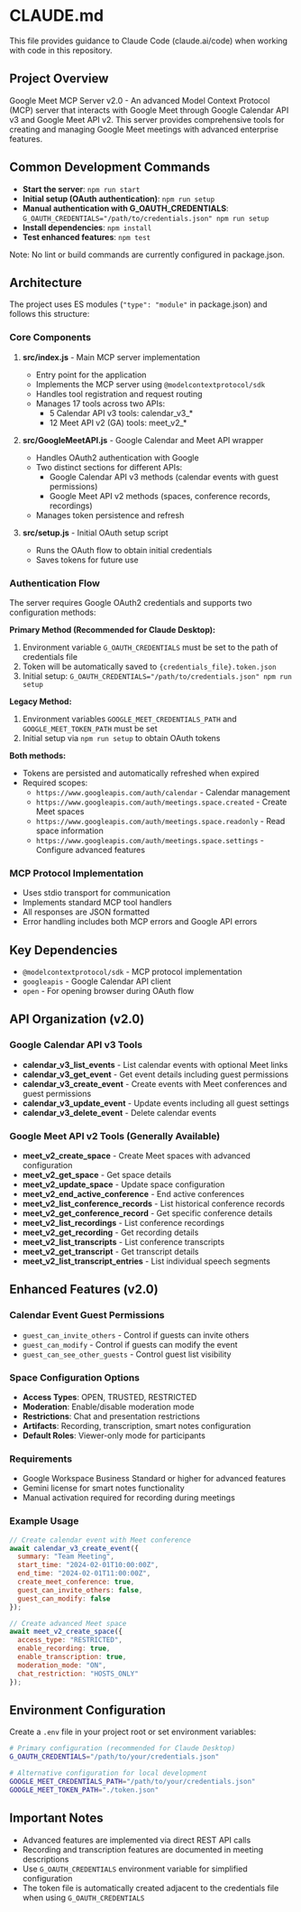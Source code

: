 # CLAUDE.md

This file provides guidance to Claude Code (claude.ai/code) when working with code in this repository.

## Project Overview

Google Meet MCP Server v2.0 - An advanced Model Context Protocol (MCP) server that interacts with Google Meet through Google Calendar API v3 and Google Meet API v2. This server provides comprehensive tools for creating and managing Google Meet meetings with advanced enterprise features.

## Common Development Commands

- **Start the server**: `npm run start`
- **Initial setup (OAuth authentication)**: `npm run setup`
- **Manual authentication with G_OAUTH_CREDENTIALS**: `G_OAUTH_CREDENTIALS="/path/to/credentials.json" npm run setup`
- **Install dependencies**: `npm install`
- **Test enhanced features**: `npm test`

Note: No lint or build commands are currently configured in package.json.

## Architecture

The project uses ES modules (`"type": "module"` in package.json) and follows this structure:

### Core Components

1. **src/index.js** - Main MCP server implementation
   - Entry point for the application
   - Implements the MCP server using `@modelcontextprotocol/sdk`
   - Handles tool registration and request routing
   - Manages 17 tools across two APIs:
     - 5 Calendar API v3 tools: calendar_v3_*
     - 12 Meet API v2 (GA) tools: meet_v2_*

2. **src/GoogleMeetAPI.js** - Google Calendar and Meet API wrapper
   - Handles OAuth2 authentication with Google
   - Two distinct sections for different APIs:
     - Google Calendar API v3 methods (calendar events with guest permissions)
     - Google Meet API v2 methods (spaces, conference records, recordings)
   - Manages token persistence and refresh

3. **src/setup.js** - Initial OAuth setup script
   - Runs the OAuth flow to obtain initial credentials
   - Saves tokens for future use

### Authentication Flow

The server requires Google OAuth2 credentials and supports two configuration methods:

**Primary Method (Recommended for Claude Desktop):**
1. Environment variable `G_OAUTH_CREDENTIALS` must be set to the path of credentials file
2. Token will be automatically saved to `{credentials_file}.token.json`
3. Initial setup: `G_OAUTH_CREDENTIALS="/path/to/credentials.json" npm run setup`

**Legacy Method:**
1. Environment variables `GOOGLE_MEET_CREDENTIALS_PATH` and `GOOGLE_MEET_TOKEN_PATH` must be set
2. Initial setup via `npm run setup` to obtain OAuth tokens

**Both methods:**
- Tokens are persisted and automatically refreshed when expired
- Required scopes:
  - `https://www.googleapis.com/auth/calendar` - Calendar management
  - `https://www.googleapis.com/auth/meetings.space.created` - Create Meet spaces
  - `https://www.googleapis.com/auth/meetings.space.readonly` - Read space information
  - `https://www.googleapis.com/auth/meetings.space.settings` - Configure advanced features

### MCP Protocol Implementation

- Uses stdio transport for communication
- Implements standard MCP tool handlers
- All responses are JSON formatted
- Error handling includes both MCP errors and Google API errors

## Key Dependencies

- `@modelcontextprotocol/sdk` - MCP protocol implementation
- `googleapis` - Google Calendar API client
- `open` - For opening browser during OAuth flow

## API Organization (v2.0)

### Google Calendar API v3 Tools
- **calendar_v3_list_events** - List calendar events with optional Meet links
- **calendar_v3_get_event** - Get event details including guest permissions
- **calendar_v3_create_event** - Create events with Meet conferences and guest permissions
- **calendar_v3_update_event** - Update events including all guest settings
- **calendar_v3_delete_event** - Delete calendar events

### Google Meet API v2 Tools (Generally Available)
- **meet_v2_create_space** - Create Meet spaces with advanced configuration
- **meet_v2_get_space** - Get space details
- **meet_v2_update_space** - Update space configuration
- **meet_v2_end_active_conference** - End active conferences
- **meet_v2_list_conference_records** - List historical conference records
- **meet_v2_get_conference_record** - Get specific conference details
- **meet_v2_list_recordings** - List conference recordings
- **meet_v2_get_recording** - Get recording details
- **meet_v2_list_transcripts** - List conference transcripts
- **meet_v2_get_transcript** - Get transcript details
- **meet_v2_list_transcript_entries** - List individual speech segments


## Enhanced Features (v2.0)

### Calendar Event Guest Permissions
- `guest_can_invite_others` - Control if guests can invite others
- `guest_can_modify` - Control if guests can modify the event
- `guest_can_see_other_guests` - Control guest list visibility

### Space Configuration Options
- **Access Types**: OPEN, TRUSTED, RESTRICTED
- **Moderation**: Enable/disable moderation mode
- **Restrictions**: Chat and presentation restrictions
- **Artifacts**: Recording, transcription, smart notes configuration
- **Default Roles**: Viewer-only mode for participants

### Requirements
- Google Workspace Business Standard or higher for advanced features
- Gemini license for smart notes functionality
- Manual activation required for recording during meetings

### Example Usage
```javascript
// Create calendar event with Meet conference
await calendar_v3_create_event({
  summary: "Team Meeting",
  start_time: "2024-02-01T10:00:00Z",
  end_time: "2024-02-01T11:00:00Z",
  create_meet_conference: true,
  guest_can_invite_others: false,
  guest_can_modify: false
});

// Create advanced Meet space
await meet_v2_create_space({
  access_type: "RESTRICTED",
  enable_recording: true,
  enable_transcription: true,
  moderation_mode: "ON",
  chat_restriction: "HOSTS_ONLY"
});

```

## Environment Configuration

Create a `.env` file in your project root or set environment variables:

```bash
# Primary configuration (recommended for Claude Desktop)
G_OAUTH_CREDENTIALS="/path/to/your/credentials.json"

# Alternative configuration for local development
GOOGLE_MEET_CREDENTIALS_PATH="/path/to/your/credentials.json"
GOOGLE_MEET_TOKEN_PATH="./token.json"
```

## Important Notes

- Advanced features are implemented via direct REST API calls
- Recording and transcription features are documented in meeting descriptions
- Use `G_OAUTH_CREDENTIALS` environment variable for simplified configuration
- The token file is automatically created adjacent to the credentials file when using `G_OAUTH_CREDENTIALS`